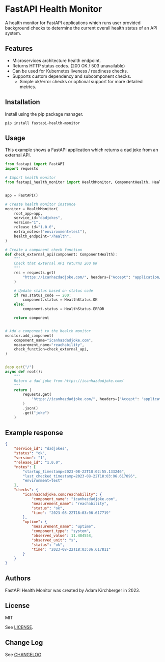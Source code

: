 # FastAPI Health Monitor

A health monitor for FastAPI applications which runs user provided background checks to determine the current overall health status of an API system.

## Features

* Microservices architecture health endpoint.
* Returns HTTP status codes. (200 OK / 503 unavailable)
* Can be used for Kubernetes liveness / readiness checks.
* Supports custom dependency and subcomponent checks.
  * Simple ok/error checks or optional support for more detailed metrics.

## Installation

Install using the pip package manager.

```
pip install fastapi-health-monitor
```

## Usage

This example shows a FastAPI application which returns a dad joke from an external API.

```python
from fastapi import FastAPI
import requests

# Import health monitor
from fastapi_health_monitor import HealthMonitor, ComponentHealth, HealthStatus


app = FastAPI()

# Create health monitor instance
monitor = HealthMonitor(
    root_app=app,
    service_id="dadjokes",
    version="1",
    release_id="1.0.0",
    extra_notes=["environment=test"],
    health_endpoint="/health",
)

# Create a component check function
def check_external_api(component: ComponentHealth):
    """
    Check that external API returns 200 OK
    """
    res = requests.get(
        "https://icanhazdadjoke.com/", headers={"Accept": "application/json"}
    )

    # Update status based on status code
    if res.status_code == 200:
        component.status = HealthStatus.OK
    else:
        component.status = HealthStatus.ERROR

    return component


# Add a component to the health monitor
monitor.add_component(
    component_name="icanhazdadjoke.com",
    measurement_name="reachability",
    check_function=check_external_api,
)


@app.get("/")
async def root():
    """
    Return a dad joke from https://icanhazdadjoke.com/
    """
    return (
        requests.get(
            "https://icanhazdadjoke.com/", headers={"Accept": "application/json"}
        )
        .json()
        .get("joke")
    )

```

## Example response

```json
{
    "service_id": "dadjokes",
    "status": "ok",
    "version": "1",
    "release_id": "1.0.0",
    "notes": [
        "startup_timestamp=2023-08-22T18:02:55.133246",
        "last_checked_timestamp=2023-08-22T18:03:06.617896",
        "environment=test"
    ],
    "checks": {
        "icanhazdadjoke.com:reachability": {
            "component_name": "icanhazdadjoke.com",
            "measurement_name": "reachability",
            "status": "ok",
            "time": "2023-08-22T18:03:06.617719"
        },
        "uptime": {
            "measurement_name": "uptime",
            "component_type": "system",
            "observed_value": 11.484558,
            "observed_unit": "s",
            "status": "ok",
            "time": "2023-08-22T18:03:06.617811"
        }
    }
}
```

## Authors

FastAPI Health Monitor was created by Adam Kirchberger in 2023.

## License

MIT

See [LICENSE](https://github.com/adamkirchberger/fastapi-health-monitor/blob/main/LICENSE).

## Change Log

See [CHANGELOG](https://github.com/adamkirchberger/fastapi-health-monitor/blob/main/CHANGELOG.md)